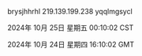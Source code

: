 brysjhhrhl 219.139.199.238 yqqlmgsycl

2024年 10月 25日 星期五 00:10:02 CST

2024年 10月 24日 星期四 16:10:02 GMT

